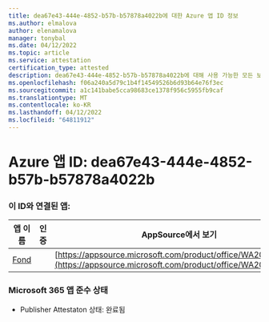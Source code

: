 ```yaml
---
title: dea67e43-444e-4852-b57b-b57878a4022b에 대한 Azure 앱 ID 정보
ms.author: elmalova
author: elenamalova
manager: tonybal
ms.date: 04/12/2022
ms.topic: article
ms.service: attestation
certification_type: attested
description: dea67e43-444e-4852-b57b-b57878a4022b에 대해 사용 가능한 모든 보안 및 규정 준수 정보입니다.
ms.openlocfilehash: f06a240a5d79c1b4f14549526b6d93b64e76f3ec
ms.sourcegitcommit: a1c141babe5cca98683ce1378f956c5955fb9caf
ms.translationtype: MT
ms.contentlocale: ko-KR
ms.lasthandoff: 04/12/2022
ms.locfileid: "64811912"
---
```

# <a name="azure-app-id-dea67e43-444e-4852-b57b-b57878a4022b"></a>Azure 앱 ID: dea67e43-444e-4852-b57b-b57878a4022b


### <a name="apps-associated-with-this-id"></a>이 ID와 연결된 앱:
| **앱 이름** | **인증** | **AppSource에서 보기** |
|--------------|---------------|-----------------------|
| [Fond](../forward/WA200003631.md) |  | [https://appsource.microsoft.com/product/office/WA200003631](https://appsource.microsoft.com/product/office/WA200003631) |

### <a name="microsoft-365-app-compliance-status"></a>Microsoft 365 앱 준수 상태
- Publisher Attestaton 상태: 완료됨
